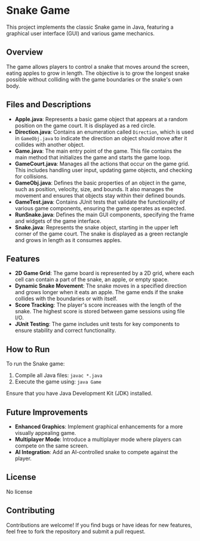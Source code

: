 # Snake Game

This project implements the classic Snake game in Java, featuring a graphical user interface (GUI) and various game mechanics.

## Overview

The game allows players to control a snake that moves around the screen, eating apples to grow in length. The objective is to grow the longest snake possible without colliding with the game boundaries or the snake's own body.

## Files and Descriptions

- **Apple.java**: Represents a basic game object that appears at a random position on the game court. It is displayed as a red circle.
- **Direction.java**: Contains an enumeration called `Direction`, which is used in `GameObj.java` to indicate the direction an object should move after it collides with another object.
- **Game.java**: The main entry point of the game. This file contains the main method that initializes the game and starts the game loop.
- **GameCourt.java**: Manages all the actions that occur on the game grid. This includes handling user input, updating game objects, and checking for collisions.
- **GameObj.java**: Defines the basic properties of an object in the game, such as position, velocity, size, and bounds. It also manages the movement and ensures that objects stay within their defined bounds.
- **GameTest.java**: Contains JUnit tests that validate the functionality of various game components, ensuring the game operates as expected.
- **RunSnake.java**: Defines the main GUI components, specifying the frame and widgets of the game interface.
- **Snake.java**: Represents the snake object, starting in the upper left corner of the game court. The snake is displayed as a green rectangle and grows in length as it consumes apples.

## Features

- **2D Game Grid**: The game board is represented by a 2D grid, where each cell can contain a part of the snake, an apple, or empty space.
- **Dynamic Snake Movement**: The snake moves in a specified direction and grows longer when it eats an apple. The game ends if the snake collides with the boundaries or with itself.
- **Score Tracking**: The player's score increases with the length of the snake. The highest score is stored between game sessions using file I/O.
- **JUnit Testing**: The game includes unit tests for key components to ensure stability and correct functionality.

## How to Run

To run the Snake game:

1. Compile all Java files: `javac *.java`
2. Execute the game using: `java Game`

Ensure that you have Java Development Kit (JDK) installed.

## Future Improvements

- **Enhanced Graphics**: Implement graphical enhancements for a more visually appealing game.
- **Multiplayer Mode**: Introduce a multiplayer mode where players can compete on the same screen.
- **AI Integration**: Add an AI-controlled snake to compete against the player.

## License

No license

## Contributing

Contributions are welcome! If you find bugs or have ideas for new features, feel free to fork the repository and submit a pull request.
